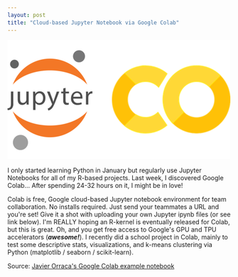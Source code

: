 ```yaml
---
layout: post
title: "Cloud-based Jupyter Notebook via Google Colab"
---
```


![](https://raw.githubusercontent.com/JavOrraca/Home/gh-pages/assets/img/JupyterCO.png)

I only started learning Python in January but regularly use Jupyter Notebooks for all of my R-based projects. Last week, I discovered Google Colab... After spending 24-32 hours on it, I might be in love!

Colab is free, Google cloud-based Jupyter notebook environment for team collaboration. No installs required. Just send your teammates a URL and you're set! Give it a shot with uploading your own Jupyter ipynb files (or see link below). I'm REALLY hoping an R-kernel is eventually released for Colab, but this is great. Oh, and you get free access to Google's GPU and TPU accelerators (**_awesome!_**). I recently did a school project in Colab, mainly to test some descriptive stats, visualizations, and k-means clustering via Python (matplotlib / seaborn / scikit-learn).

Source: [Javier Orraca's Google Colab example notebook](https://colab.research.google.com/drive/1GUJBvVIwOKLTnbw7yNgy3EjAHarmjdEv)
